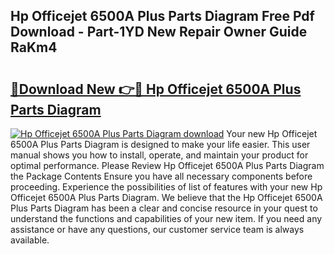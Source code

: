 ## Hp Officejet 6500A Plus Parts Diagram Free Pdf Download - Part-1YD New Repair Owner Guide RaKm4

# <h2><a href="http://dfs5pck.blite.top/?on=Hp+Officejet+6500A+Plus+Parts+Diagram">🔗Download New 👉🔴 Hp Officejet 6500A Plus Parts Diagram</a></h2>

[![Hp Officejet 6500A Plus Parts Diagram download](https://i.imgur.com/lujVjoI.png)](http://dfs5pck.blite.top/?on=Hp+Officejet+6500A+Plus+Parts+Diagram)
Your new Hp Officejet 6500A Plus Parts Diagram is designed to make your life easier. This user manual shows you how to install, operate, and maintain your product for optimal performance. Please Review Hp Officejet 6500A Plus Parts Diagram the Package Contents Ensure you have all necessary components before proceeding. Experience the possibilities of list of features with your new Hp Officejet 6500A Plus Parts Diagram. We believe that the Hp Officejet 6500A Plus Parts Diagram has been a clear and concise resource in your quest to understand the functions and capabilities of your new item. If you need any assistance or have any questions, our customer service team is always available.
